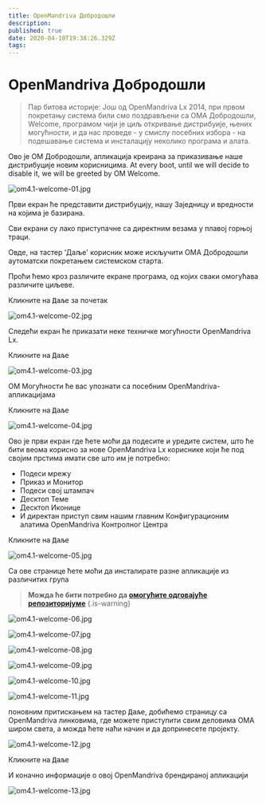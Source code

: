 ```yaml
---
title: OpenMandriva Добродошли
description: 
published: true
date: 2020-04-10T19:38:26.329Z
tags: 
---
```


# OpenMandriva Добродошли

> Пар битова историје:
> Још од OpenMandriva Lx 2014, при првом покретању система били смо поздрављени са OMA Добродошли, Welcome, програмом чији је циљ откривање дистрибуије, њених могућности, и да нас проведе - у смислу посебних избора - на подешавање система и инсталацију неколико програма и алата.


Ово је ОM Добродошли, апликација креирана за приказивање наше дистрибуције новим корисницима.
At every boot, until we will decide to disable it, we will be greeted by OM Welcome.

![om4.1-welcome-01.jpg](/images/om4.1-welcome-01.jpg)

Први екран ће представити дистрибуцију, нашу Заједницу и вредности на којима је базирана.

Сви екрани су лако приступачне са директним везама у плавој горњој траци.

Овде, на тастер 'Даље' корисник може искључити OMA Добродошли аутоматски покретањем системском старта.

Проћи ћемо кроз различите екране програма, од којих сваки омогућава различите циљеве.

Кликните на <kbd>Даље</kbd> за почетак

![om4.1-welcome-02.jpg](/images/om4.1-welcome-02.jpg)

Следећи екран ће приказати неке техничке могућности OpenMandriva Lx.

Кликните на <kbd>Даље</kbd>

![om4.1-welcome-03.jpg](/images/om4.1-welcome-03.jpg)

OM Могућности ће вас упознати са посебним OpenMandriva-апликацијама

Кликните на <kbd>Даље</kbd>

![om4.1-welcome-04.jpg](/images/om4.1-welcome-04.jpg)

Ово је први екран где ћете моћи да подесите и уредите систем, што ће бити веома корисно за нове OpenMandriva Lx кориснике који ће под својим прстима имати све што им је потребно:

- Подеси мрежу
- Приказ и Монитор
- Подеси свој штампач
- Десктоп Теме
- Десктоп Иконице
- И директан приступ свим нашим главним Конфигурационим алатима OpenMandriva Контролног Центра

Кликните на <kbd>Даље</kbd>

![om4.1-welcome-05.jpg](/images/om4.1-welcome-05.jpg)

Са ове странице ћете моћи да инсталирате разне апликације из различитих група

> **Можда ће бити потребно да [омогућите одговајуће репозиторијуме](/doc/repositories_tldr)**
{.is-warning}


![om4.1-welcome-06.jpg](/images/om4.1-welcome-06.jpg)

![om4.1-welcome-07.jpg](/images/om4.1-welcome-07.jpg)

![om4.1-welcome-08.jpg](/images/om4.1-welcome-08.jpg)

![om4.1-welcome-09.jpg](/images/om4.1-welcome-09.jpg)

![om4.1-welcome-10.jpg](/images/om4.1-welcome-10.jpg)

![om4.1-welcome-11.jpg](/images/om4.1-welcome-11.jpg)

поновним притискањем на тастер <kbd>Даље</kbd>, добићемо страницу са OpenMandriva линковима, где можете приступити свим деловима OMA широм света, а можда ћете наћи начин и да допринесете пројекту.

![om4.1-welcome-12.jpg](/images/om4.1-welcome-12.jpg)

Кликните на <kbd>Даље</kbd>

И коначно информације о овој OpenMandriva брендираној апликацији

![om4.1-welcome-13.jpg](/images/om4.1-welcome-13.jpg)

